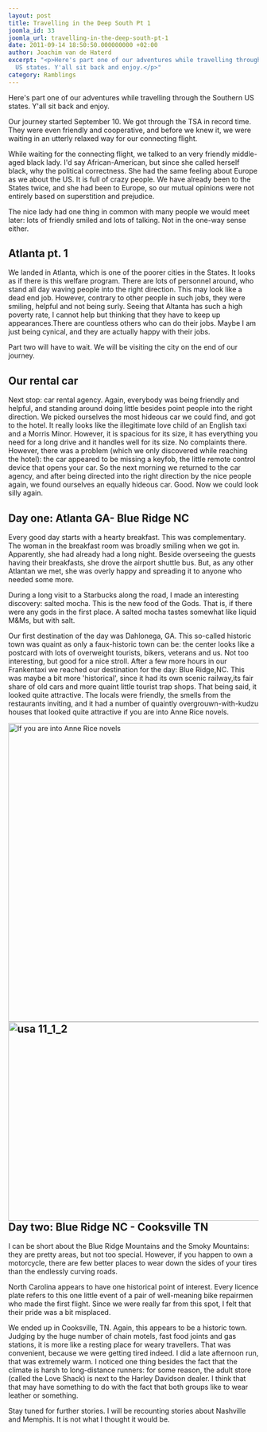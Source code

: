 ```yaml
---
layout: post
title: Travelling in the Deep South Pt 1
joomla_id: 33
joomla_url: travelling-in-the-deep-south-pt-1
date: 2011-09-14 18:50:50.000000000 +02:00
author: Joachim van de Haterd
excerpt: "<p>Here's part one of our adventures while travelling through the Southern
  US states. Y'all sit back and enjoy.</p>"
category: Ramblings
---
```

<p>Here's part one of our adventures while travelling through the Southern US states. Y'all sit back and enjoy.</p>

<p>Our journey started September 10. We got through the TSA in record time. They were even friendly and cooperative, and before we knew it, we were waiting in an utterly relaxed way for our connecting flight.</p>
<p>While waiting for the connecting flight, we talked to an very friendly middle-aged black lady. I'd say African-American, but since she called herself black, why the political correctness. She had the same feeling about Europe as we about the US. It is full of crazy people. We have already been to the States twice, and she had been to Europe, so our mutual opinions were not entirely based on superstition and prejudice.</p>
<p>The nice lady had one thing in common with many people we would meet later: lots of friendly smiled and lots of talking. Not in the one-way sense either.</p>
<h2>Atlanta pt. 1</h2>
<p>We landed in Atlanta, which is one of the poorer cities in the States. It looks as if there is this welfare program. There are lots of personnel around, who stand all day waving people into the right direction. This may look like a dead end job. However, contrary to other people in such jobs, they were smiling, helpful and not being surly. Seeing that Altanta has such a high poverty rate, I cannot help but thinking that they have to keep up appearances.There are countless others who can do their jobs. Maybe I am just being cynical, and they are actually happy with their jobs.</p>
<p>Part two will have to wait. We will be visiting the city on the end of our journey.</p>
<h2>Our rental car</h2>
<p>Next stop: car rental agency. Again, everybody was being friendly and helpful, and standing around doing little besides point people into the right direction. We picked ourselves the most hideous car we could find, and got to the hotel. It really looks like the illegitimate love child of an English taxi and a Morris Minor. However, it is spacious for its size, it has everything you need for a long drive and it handles well for its size. No complaints there. However, there was a problem (which we only discovered while reaching the hotel): the car appeared to be missing a keyfob, the little remote control device that opens your car. So the next morning we returned to the car agency, and after being directed into the right direction by the nice people again, we found ourselves an equally hideous car. Good. Now we could look silly again.</p>
<h2>Day one: Atlanta GA- Blue Ridge NC</h2>
<p>Every good day starts with a hearty breakfast. This was complementary. The woman in the breakfast room was broadly smiling when we got in. Apparently, she had already had a long night. Beside overseeing the guests having their breakfasts, she drove the airport shuttle bus. But, as any other Atlantan we met, she was overly happy and spreading it to anyone who needed some more.</p>
<p>During a long visit to a Starbucks along the road, I made an interesting discovery: salted mocha. This is the new food of the Gods. That is, if there were any gods in the first place. A salted mocha tastes somewhat like liquid M&Ms, but with salt.</p>
<p>Our first destination of the day was Dahlonega, GA. This so-called historic town was quaint as only a faux-historic town can be: the center looks like a postcard with lots of overweight tourists, bikers, veterans and us. Not too interesting, but good for a nice stroll. After a few more hours in our Frankentaxi we reached our destination for the day: Blue Ridge,NC. This was maybe a bit more 'historical', since it had its own scenic railway,its fair share of old cars and more quaint little tourist trap shops. That being said, it looked quite attractive. The locals were friendly, the smells from the restaurants inviting, and it had a number of quaintly overgrouwn-with-kudzu houses that looked quite attractive if you are into Anne Rice novels.</p>
<p><img style="margin-right: 10px; float: left;" title="USA2k11-1" src="images/stories/usa2k11/usa11_1_1.JPG" alt="If you are into Anne Rice novels" width="600" /></p>
<h2><img style="margin-right: 10px; float: left;" src="images/stories/usa2k11/usa_11_1_2.JPG" alt="usa 11_1_2" width="600" height="400" /></h2>
<h2>Day two: Blue Ridge NC - Cooksville TN</h2>
<p>I can be short about the Blue Ridge Mountains and the Smoky Mountains: they are pretty areas, but not too special. However, if you happen to own a motorcycle, there are few better places to wear down the sides of your tires than the endlessly curving roads.</p>
<p>North Carolina appears to have one historical point of interest. Every licence plate refers to this one little event of a pair of well-meaning bike repairmen who made the first flight. Since we were really far from this spot, I felt that their pride was a bit misplaced.</p>
<p>We ended up in Cooksville, TN. Again, this appears to be a historic town. Judging by the huge number of chain motels, fast food joints and gas stations, it is more like a resting place for weary travellers. That was convenient, because we were getting tired indeed. I did a late afternoon run, that was extremely warm. I noticed one thing besides the fact that the climate is harsh to long-distance runners: for some reason, the adult store (called the Love Shack) is next to the Harley Davidson dealer. I think that that may have something to do with the fact that both groups like to wear leather or something.</p>
<p>Stay tuned for further stories. I will be recounting stories about Nashville and Memphis. It is not what I thought it would be.</p>
